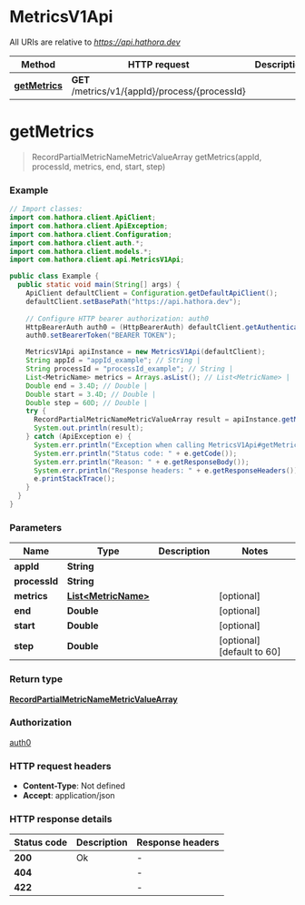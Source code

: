 # MetricsV1Api

All URIs are relative to *https://api.hathora.dev*

| Method | HTTP request | Description |
|------------- | ------------- | -------------|
| [**getMetrics**](MetricsV1Api.md#getMetrics) | **GET** /metrics/v1/{appId}/process/{processId} |  |


<a name="getMetrics"></a>
# **getMetrics**
> RecordPartialMetricNameMetricValueArray getMetrics(appId, processId, metrics, end, start, step)



### Example
```java
// Import classes:
import com.hathora.client.ApiClient;
import com.hathora.client.ApiException;
import com.hathora.client.Configuration;
import com.hathora.client.auth.*;
import com.hathora.client.models.*;
import com.hathora.client.api.MetricsV1Api;

public class Example {
  public static void main(String[] args) {
    ApiClient defaultClient = Configuration.getDefaultApiClient();
    defaultClient.setBasePath("https://api.hathora.dev");
    
    // Configure HTTP bearer authorization: auth0
    HttpBearerAuth auth0 = (HttpBearerAuth) defaultClient.getAuthentication("auth0");
    auth0.setBearerToken("BEARER TOKEN");

    MetricsV1Api apiInstance = new MetricsV1Api(defaultClient);
    String appId = "appId_example"; // String | 
    String processId = "processId_example"; // String | 
    List<MetricName> metrics = Arrays.asList(); // List<MetricName> | 
    Double end = 3.4D; // Double | 
    Double start = 3.4D; // Double | 
    Double step = 60D; // Double | 
    try {
      RecordPartialMetricNameMetricValueArray result = apiInstance.getMetrics(appId, processId, metrics, end, start, step);
      System.out.println(result);
    } catch (ApiException e) {
      System.err.println("Exception when calling MetricsV1Api#getMetrics");
      System.err.println("Status code: " + e.getCode());
      System.err.println("Reason: " + e.getResponseBody());
      System.err.println("Response headers: " + e.getResponseHeaders());
      e.printStackTrace();
    }
  }
}
```

### Parameters

| Name | Type | Description  | Notes |
|------------- | ------------- | ------------- | -------------|
| **appId** | **String**|  | |
| **processId** | **String**|  | |
| **metrics** | [**List&lt;MetricName&gt;**](MetricName.md)|  | [optional] |
| **end** | **Double**|  | [optional] |
| **start** | **Double**|  | [optional] |
| **step** | **Double**|  | [optional] [default to 60] |

### Return type

[**RecordPartialMetricNameMetricValueArray**](RecordPartialMetricNameMetricValueArray.md)

### Authorization

[auth0](../README.md#auth0)

### HTTP request headers

 - **Content-Type**: Not defined
 - **Accept**: application/json

### HTTP response details
| Status code | Description | Response headers |
|-------------|-------------|------------------|
| **200** | Ok |  -  |
| **404** |  |  -  |
| **422** |  |  -  |

